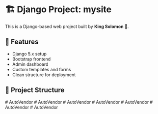 # 🏗️ Django Project: mysite

This is a Django-based web project built by **King Solomon** 👑.

## 🚀 Features

- Django 5.x setup
- Bootstrap frontend
- Admin dashboard
- Custom templates and forms
- Clean structure for deployment

## 📁 Project Structure
#   A u t o V e n d o r  
 #   A u t o V e n d o r  
 #   A u t o V e n d o r  
 #   A u t o V e n d o r  
 #   A u t o V e n d o r  
 #   A u t o V e n d o r  
 #   A u t o V e n d o r  
 